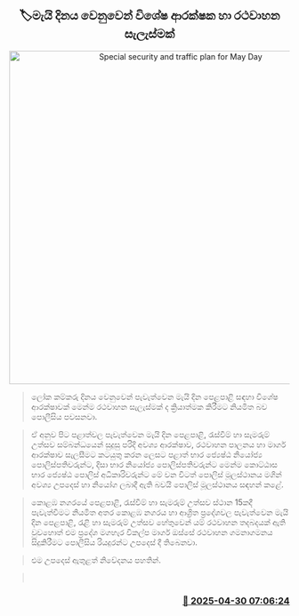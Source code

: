 <p align='center'><b><h2 align='center' title='Special security and traffic plan for May Day'>🏷මැයි දිනය වෙනුවෙන් විශේෂ ආරක්ෂක හා රථවාහන සැලැස්මක්</h2></b></p>
<p align='center'><img src='https://helakuru.sgp1.cdn.digitaloceanspaces.com/esana/images/lib/traffic[1].jpg' width='600' alt='Special security and traffic plan for May Day'></p>

> ලෝක කම්කරු දිනය වෙනුවෙන් පැවැත්වෙන මැයි දින පෙළපාළි සඳහා විශේෂ ආරක්ෂාවක් මෙන්ම රථවාහන සැලැස්මක් ද ක්‍රියාත්මක කිරීමට නියමිත බව පොලීසිය පවසනවා.

> ඒ අනුව පිට පළාත්වල පැවැත්වෙන මැයි දින පෙළපාළි, රැස්වීම් හා සැමරුම් උත්සව සම්බන්ධයෙන් සුදුසු පරිදි අවශ්‍ය ආරක්ෂාව, රථවාහන පාලනය හා මාර්ග ආරක්ෂාව සැලසීමට කටයුතු කරන ලෙසට පළාත් භාර ජ්‍යෙෂ්ඨ නියෝජ්‍ය පොලිස්පතිවරුන්ට, දිසා භාර නියෝජ්‍ය පොලිස්පතිවරුන්ට මෙන්ම කොට්ඨාස භාර ජ්‍යෙෂ්ඨ පොලිස් අධිකාරිවරුන්ට මේ වන විටත් පොලිස් මූලස්ථානය මගින් අවශ්‍ය උපදෙස් හා නියෝග ලබාදී ඇති බවයි පොලිස් මූලස්ථානය සඳහන් කළේ.

> කොළඹ නගරයේ පෙළපාළි, රැස්වීම් හා සැමරුම් උත්සව ස්ථාන 15කදී පැවැත්වීමට නියමිත අතර කොළඹ නගරය හා ආශ්‍රිත ප්‍රදේශවල පැවැත්වෙන මැයි දින පෙළපාළි, රැළි හා සැමරුම් උත්සව හේතුවෙන් යම් රථවාහන තදබදයක් ඇති වුවහොත් එම ප්‍රදේශ මගහැර විකල්ප මාර්ග ඔස්සේ රථවාහන ගමනාගමනය සිදුකිරීමට පොලීසිය රියදුරන්ට උපදෙස් දී තිබෙනවා.

> එම උපදෙස් ඇතුළත් නි‍වේදනය පහතින්.

>  



<h3 align='right'><a href='https://www.helakuru.lk/esana/p/109680/'>📅 2025-04-30 07:06:24</a></h3>

